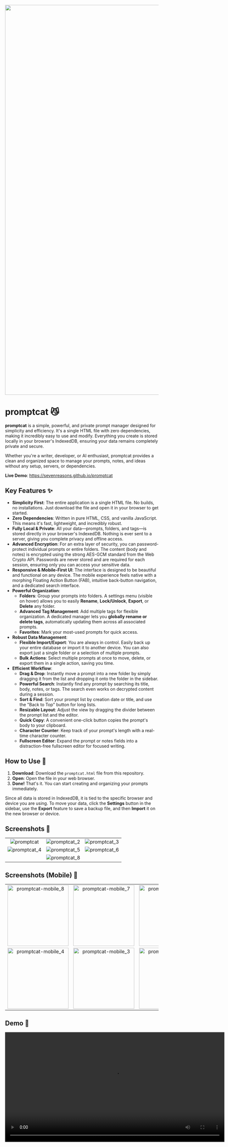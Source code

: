 

<p align="center">
  <img width="1280" alt="promptcat" src="https://github.com/user-attachments/assets/ec879fb2-af98-4dc1-a60a-a7f490f89a0d" />
</p>

# promptcat 😼

**promptcat** is a simple, powerful, and private prompt manager designed for simplicity and efficiency. It's a single HTML file with zero dependencies, making it incredibly easy to use and modify. Everything you create is stored locally in your browser's IndexedDB, ensuring your data remains completely private and secure.

Whether you're a writer, developer, or AI enthusiast, promptcat provides a clean and organized space to manage your prompts, notes, and ideas without any setup, servers, or dependencies.

**Live Demo**: https://sevenreasons.github.io/promptcat

## Key Features ✨

*   **Simplicity First**: The entire application is a single HTML file. No builds, no installations. Just download the file and open it in your browser to get started.
*   **Zero Dependencies**: Written in pure HTML, CSS, and vanilla JavaScript. This means it's fast, lightweight, and incredibly robust.
*   **Fully Local & Private**: All your data—prompts, folders, and tags—is stored directly in your browser's IndexedDB. Nothing is ever sent to a server, giving you complete privacy and offline access.
*   **Advanced Encryption**: For an extra layer of security, you can password-protect individual prompts or entire folders. The content (body and notes) is encrypted using the strong AES-GCM standard from the Web Crypto API. Passwords are never stored and are required for each session, ensuring only you can access your sensitive data.
*   **Responsive & Mobile-First UI**: The interface is designed to be beautiful and functional on any device. The mobile experience feels native with a morphing Floating Action Button (FAB), intuitive back-button navigation, and a dedicated search interface.
*   **Powerful Organization**:
    *   **Folders**: Group your prompts into folders. A settings menu (visible on hover) allows you to easily **Rename**, **Lock/Unlock**, **Export**, or **Delete** any folder.
    *   **Advanced Tag Management**: Add multiple tags for flexible organization. A dedicated manager lets you **globally rename or delete tags**, automatically updating them across all associated prompts.
    *   **Favorites**: Mark your most-used prompts for quick access.
*   **Robust Data Management**:
    *   **Flexible Import/Export**: You are always in control. Easily back up your entire database or import it to another device. You can also export just a single folder or a selection of multiple prompts.
    *   **Bulk Actions**: Select multiple prompts at once to move, delete, or export them in a single action, saving you time.
*   **Efficient Workflow**:
    *   **Drag & Drop**: Instantly move a prompt into a new folder by simply dragging it from the list and dropping it onto the folder in the sidebar.
    *   **Powerful Search**: Instantly find any prompt by searching its title, body, notes, or tags. The search even works on decrypted content during a session.
    *   **Sort & Find**: Sort your prompt list by creation date or title, and use the "Back to Top" button for long lists.
    *   **Resizable Layout**: Adjust the view by dragging the divider between the prompt list and the editor.
    *   **Quick Copy**: A convenient one-click button copies the prompt's body to your clipboard.
    *   **Character Counter**: Keep track of your prompt's length with a real-time character counter.
    *   **Fullscreen Editor**: Expand the prompt or notes fields into a distraction-free fullscreen editor for focused writing.

## How to Use 🚀

1.  **Download**: Download the `promptcat.html` file from this repository.
2.  **Open**: Open the file in your web browser.
3.  **Done!** That's it. You can start creating and organizing your prompts immediately.

Since all data is stored in IndexedDB, it is tied to the specific browser and device you are using. To move your data, click the **Settings** button in the sidebar, use the **Export** feature to save a backup file, and then **Import** it on the new browser or device.

## Screenshots 📸

<table align="center">
  <tr>
    <td align="center"><img src="https://github.com/user-attachments/assets/13f12f94-b6e5-4fc4-9801-27a3e8a32870" alt="promptcat"/></td>
    <td align="center"><img src="https://github.com/user-attachments/assets/daadd0c6-7bc7-43be-840c-56b0b2fedfc9" alt="promptcat_2"/></td>
    <td align="center"><img src="https://github.com/user-attachments/assets/018170fd-d6e5-47f1-b5c2-5dfe6856132a" alt="promptcat_3"/></td>
  </tr>
  <tr>
    <td align="center"><img src="https://github.com/user-attachments/assets/31eed986-15e5-42a5-8592-0a5da70eff94" alt="promptcat_4"/></td>
    <td align="center"><img src="https://github.com/user-attachments/assets/f863d608-f118-4909-89ea-52f5233f2727" alt="promptcat_5"/></td>
    <td align="center"><img src="https://github.com/user-attachments/assets/f2d30365-034e-4814-a317-74da1a00536a" alt="promptcat_6"/></td>
  </tr>
  <tr>
    <td align="center" colspan="3"><img src="https://github.com/user-attachments/assets/627aac34-96bd-45f7-b2bb-288aa2c1dfe2" alt="promptcat_8"/></td>
  </tr>
</table>

## Screenshots (Mobile) 📱

<table align="center">
  <tr>
    <td align="center"><img width="200" src="https://github.com/user-attachments/assets/7e10dd1c-6a82-4c44-9d31-197dfbcd8104" alt="promptcat-mobile_8"/></td>
    <td align="center"><img width="200" src="https://github.com/user-attachments/assets/193a1bb4-022d-431c-bf85-c4e99dac87a5" alt="promptcat-mobile_7"/></td>
    <td align="center"><img width="200" src="https://github.com/user-attachments/assets/c7c4d211-d6df-4571-801f-8016041b3c6a" alt="promptcat-mobile_6"/></td>
    <td align="center"><img width="200" src="https://github.com/user-attachments/assets/63352c3a-1f75-4102-97a3-7aa77f44efe9" alt="promptcat-mobile_5"/></td>
  </tr>
  <tr>
    <td align="center"><img width="200" src="https://github.com/user-attachments/assets/5f8525f1-f501-4a9c-975b-952e7a3f0acd" alt="promptcat-mobile_4"/></td>
    <td align="center"><img width="200" src="https://github.com/user-attachments/assets/d3f465b7-0ad3-43bc-ab7c-781cb51163e3" alt="promptcat-mobile_3"/></td>
    <td align="center"><img width="200" src="https://github.com/user-attachments/assets/5a954b60-d4d2-4b2e-9bf5-5ad9c6679ca2" alt="promptcat-mobile_2"/></td>
    <td align="center"><img width="200" src="https://github.com/user-attachments/assets/716bc2ee-f8cf-4bce-b400-7de3665182ee" alt="promptcat-mobile_1"/></td>
  </tr>
</table>

## Demo 🎥
<p align="center">
  <video src='https://github.com/user-attachments/assets/f84970fc-b3d4-4b36-9e1c-19b26ac9f114' width='720'/>
</p>
